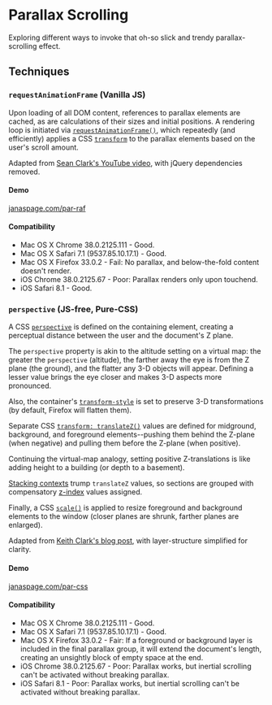 # Parallax Scrolling

Exploring different ways to invoke that oh-so slick and trendy parallax-scrolling effect.

## Techniques

### `requestAnimationFrame` (Vanilla JS)

Upon loading of all DOM content, references to parallax elements are cached, as are calculations of their sizes and initial positions. A rendering loop is initiated via [`requestAnimationFrame()`](https://developer.mozilla.org/en-US/docs/Web/API/window.requestAnimationFrame), which repeatedly (and efficiently) applies a CSS [`transform`](http://devdocs.io/css/transform) to the parallax elements based on the user's scroll amount.

Adapted from [Sean Clark's YouTube video](https://www.youtube.com/watch?v=2zpfWJCdNAI), with jQuery dependencies removed.

#### Demo

[janaspage.com/par-raf](http://janaspage.com/par-raf/)

#### Compatibility

- Mac OS X Chrome 38.0.2125.111 - Good.
- Mac OS X Safari 7.1 (9537.85.10.17.1) - Good.
- Mac OS X Firefox 33.0.2 - Fail: No parallax, and below-the-fold content doesn't render.
- iOS Chrome 38.0.2125.67 - Poor: Parallax renders only upon touchend.
- iOS Safari 8.1 - Good.

### `perspective` (JS-free, Pure-CSS)

A CSS [`perspective`](https://developer.mozilla.org/en-US/docs/Web/CSS/perspective) is defined on the containing element, creating a perceptual distance between the user and the document's Z plane.

The `perspective` property is akin to the altitude setting on a virtual map: the greater the `perspective` (altitude), the farther away the eye is from the Z plane (the ground), and the flatter any 3-D objects will appear. Defining a lesser value brings the eye closer and makes 3-D aspects more pronounced.

Also, the container's [`transform-style`](https://developer.mozilla.org/en-US/docs/Web/CSS/transform-style) is set to preserve 3-D transformations (by default, Firefox will flatten them).

Separate CSS [`transform: translateZ()`](https://developer.mozilla.org/en-US/docs/Web/CSS/transform-function) values are defined for midground, background, and foreground elements--pushing them behind the Z-plane (when negative) and pulling them before the Z-plane (when positive).

Continuing the virtual-map analogy, setting positive Z-translations is like adding height to a building (or depth to a basement).

[Stacking contexts](https://developer.mozilla.org/en-US/docs/Web/Guide/CSS/Understanding_z_index/The_stacking_context) trump `translateZ` values, so sections are grouped with compensatory [z-index](https://developer.mozilla.org/en-US/docs/Web/CSS/z-index) values assigned.

Finally, a CSS [`scale()`](https://developer.mozilla.org/en-US/docs/Web/CSS/transform-function) is applied to resize foreground and background elements to the window (closer planes are shrunk, farther planes are enlarged).

Adapted from [Keith Clark's blog post](http://keithclark.co.uk/articles/pure-css-parallax-websites/), with layer-structure simplified for clarity.

#### Demo

[janaspage.com/par-css](http://janaspage.com/par-css/)

#### Compatibility

- Mac OS X Chrome 38.0.2125.111 - Good.
- Mac OS X Safari 7.1 (9537.85.10.17.1) - Good.
- Mac OS X Firefox 33.0.2 - Fair: If a foreground or background layer is included in the final parallax group, it will extend the document's length, creating an unsightly block of empty space at the end.
- iOS Chrome 38.0.2125.67 - Poor: Parallax works, but inertial scrolling can't be activated without breaking parallax.
- iOS Safari 8.1 - Poor: Parallax works, but inertial scrolling can't be activated without breaking parallax.

